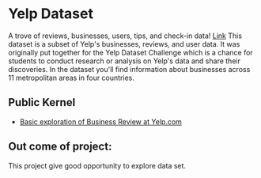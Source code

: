 # Yelp Dataset
A trove of reviews, businesses, users, tips, and check-in data! [Link](https://www.kaggle.com/yelp-dataset/yelp-dataset/home)
This dataset is a subset of Yelp's businesses, reviews, and user data. It was originally put together for the Yelp Dataset Challenge which is a chance for students to conduct research or analysis on Yelp's data and share their discoveries. In the dataset you'll find information about businesses across 11 metropolitan areas in four countries.


## Public Kernel
* [Basic exploration of Business Review at Yelp.com](https://www.kaggle.com/sudhirnl7/basic-exploration-of-business-review-at-yelp-com)

## Out come of project:
This project give good opportunity to explore data set.
